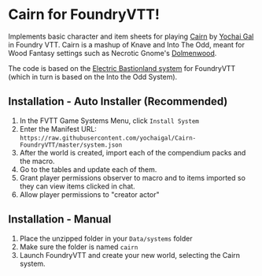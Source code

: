 # Cairn for FoundryVTT!

Implements basic character and item sheets for playing [Cairn](https://cairnrpg.com) by [Yochai Gal](https://newschoolrevolution.com) in Foundry VTT. Cairn is a mashup of Knave and Into The Odd, meant for Wood Fantasy settings such as Necrotic Gnome's [Dolmenwood](https://necroticgnome.com/collections/dolmenwood).

The code is based on the [Electric Bastionland system](https://github.com/mvdleden/electric-bastionland-FoundryVTT/) for FoundryVTT (which in turn is based on the Into the Odd System).

## Installation - Auto Installer (Recommended)

1. In the FVTT Game Systems Menu, click `Install System`
2. Enter the Manifest URL: `https://raw.githubusercontent.com/yochaigal/Cairn-FoundryVTT/master/system.json`
3. After the world is created, import each of the compendium packs and the macro.
4. Go to the tables and update each of them.
5. Grant player permissions observer to macro and to items imported so they can view items clicked in chat.
6. Allow player permissions to "creator actor"

## Installation - Manual

1. Place the unzipped folder in your `Data/systems` folder
2. Make sure the folder is named `cairn`
3. Launch FoundryVTT and create your new world, selecting the Cairn system.
